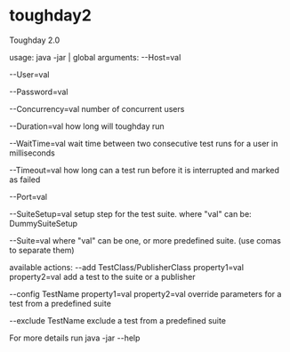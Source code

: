 # toughday2
Toughday 2.0

usage: java -jar <toughday-jar> <global arguments>|<actions>
global arguments:
--Host=val

--User=val

--Password=val

--Concurrency=val  number of concurrent users

--Duration=val     how long will toughday run

--WaitTime=val     wait time between two consecutive test runs for a user in milliseconds

--Timeout=val      how long can a test run before it is interrupted and marked as failed

--Port=val

--SuiteSetup=val   setup step for the test suite. where "val" can be:  DummySuiteSetup

--Suite=val        where "val" can be one, or more predefined suite. (use comas to separate them)


available actions:
--add TestClass/PublisherClass property1=val property2=val    add a test to the suite or a publisher

--config TestName property1=val property2=val                 override parameters for a test from a predefined suite

--exclude TestName                                            exclude a test from a predefined suite
	
For more details run java -jar <toughday-jar> --help
